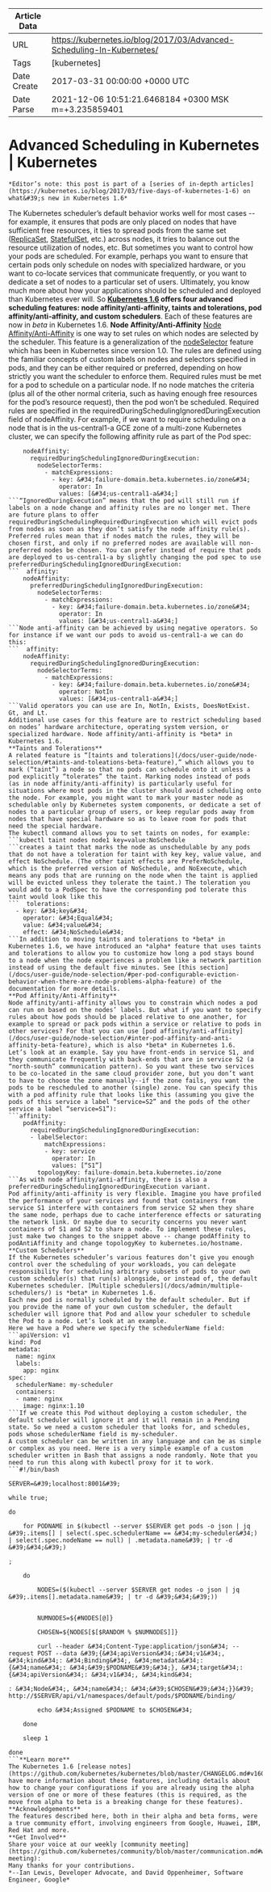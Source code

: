 |             Article Data             ||
| ----------------- | ----------------- |
| URL               | https://kubernetes.io/blog/2017/03/Advanced-Scheduling-In-Kubernetes/        |
| Tags              | [kubernetes]       |
| Date Create       | 2017-03-31 00:00:00 &#43;0000 UTC |
| Date Parse        | 2021-12-06 10:51:21.6468184 &#43;0300 MSK m=&#43;3.235859401  |

#  Advanced Scheduling in Kubernetes  | Kubernetes

	
	
	
	
	*Editor’s note: this post is part of a [series of in-depth articles](https://kubernetes.io/blog/2017/03/five-days-of-kubernetes-1-6) on what&#39;s new in Kubernetes 1.6*
The Kubernetes scheduler’s default behavior works well for most cases -- for example, it ensures that pods are only placed on nodes that have sufficient free resources, it ties to spread pods from the same set ([ReplicaSet](/docs/user-guide/replicasets/), [StatefulSet](/docs/concepts/workloads/controllers/statefulset/), etc.) across nodes, it tries to balance out the resource utilization of nodes, etc.
But sometimes you want to control how your pods are scheduled. For example, perhaps you want to ensure that certain pods only schedule on nodes with specialized hardware, or you want to co-locate services that communicate frequently, or you want to dedicate a set of nodes to a particular set of users. Ultimately, you know much more about how your applications should be scheduled and deployed than Kubernetes ever will. So **[Kubernetes 1.6](https://kubernetes.io/blog/2017/03/kubernetes-1-6-multi-user-multi-workloads-at-scale) offers four advanced scheduling features: node affinity/anti-affinity, taints and tolerations, pod affinity/anti-affinity, and custom schedulers**. Each of these features are now in *beta* in Kubernetes 1.6.
**Node Affinity/Anti-Affinity**
[Node Affinity/Anti-Affinity](/docs/user-guide/node-selection/#node-affinity-beta-feature) is one way to set rules on which nodes are selected by the scheduler. This feature is a generalization of the [nodeSelector](/docs/user-guide/node-selection/#nodeselector) feature which has been in Kubernetes since version 1.0. The rules are defined using the familiar concepts of custom labels on nodes and selectors specified in pods, and they can be either required or preferred, depending on how strictly you want the scheduler to enforce them.
Required rules must be met for a pod to schedule on a particular node. If no node matches the criteria (plus all of the other normal criteria, such as having enough free resources for the pod’s resource request), then the pod won’t be scheduled. Required rules are specified in the requiredDuringSchedulingIgnoredDuringExecution field of nodeAffinity.
For example, if we want to require scheduling on a node that is in the us-central1-a GCE zone of a multi-zone Kubernetes cluster, we can specify the following affinity rule as part of the Pod spec:
```  affinity:
    nodeAffinity:
      requiredDuringSchedulingIgnoredDuringExecution:
        nodeSelectorTerms:
          - matchExpressions:
            - key: &#34;failure-domain.beta.kubernetes.io/zone&#34;
              operator: In
              values: [&#34;us-central1-a&#34;]
```“IgnoredDuringExecution” means that the pod will still run if labels on a node change and affinity rules are no longer met. There are future plans to offer requiredDuringSchedulingRequiredDuringExecution which will evict pods from nodes as soon as they don’t satisfy the node affinity rule(s).
Preferred rules mean that if nodes match the rules, they will be chosen first, and only if no preferred nodes are available will non-preferred nodes be chosen. You can prefer instead of require that pods are deployed to us-central1-a by slightly changing the pod spec to use preferredDuringSchedulingIgnoredDuringExecution:
```  affinity:
    nodeAffinity:
      preferredDuringSchedulingIgnoredDuringExecution:
        nodeSelectorTerms:
          - matchExpressions:
            - key: &#34;failure-domain.beta.kubernetes.io/zone&#34;
              operator: In
              values: [&#34;us-central1-a&#34;]
```Node anti-affinity can be achieved by using negative operators. So for instance if we want our pods to avoid us-central1-a we can do this:
```  affinity:
    nodeAffinity:
      requiredDuringSchedulingIgnoredDuringExecution:
        nodeSelectorTerms:
          - matchExpressions:
            - key: &#34;failure-domain.beta.kubernetes.io/zone&#34;
              operator: NotIn
              values: [&#34;us-central1-a&#34;]
```Valid operators you can use are In, NotIn, Exists, DoesNotExist. Gt, and Lt.
Additional use cases for this feature are to restrict scheduling based on nodes’ hardware architecture, operating system version, or specialized hardware. Node affinity/anti-affinity is *beta* in Kubernetes 1.6.
**Taints and Tolerations**
A related feature is “[taints and tolerations](/docs/user-guide/node-selection/#taints-and-toleations-beta-feature),” which allows you to mark (“taint”) a node so that no pods can schedule onto it unless a pod explicitly “tolerates” the taint. Marking nodes instead of pods (as in node affinity/anti-affinity) is particularly useful for situations where most pods in the cluster should avoid scheduling onto the node. For example, you might want to mark your master node as schedulable only by Kubernetes system components, or dedicate a set of nodes to a particular group of users, or keep regular pods away from nodes that have special hardware so as to leave room for pods that need the special hardware.
The kubectl command allows you to set taints on nodes, for example:
```kubectl taint nodes node1 key=value:NoSchedule
```creates a taint that marks the node as unschedulable by any pods that do not have a toleration for taint with key key, value value, and effect NoSchedule. (The other taint effects are PreferNoSchedule, which is the preferred version of NoSchedule, and NoExecute, which means any pods that are running on the node when the taint is applied will be evicted unless they tolerate the taint.) The toleration you would add to a PodSpec to have the corresponding pod tolerate this taint would look like this
```  tolerations:
  - key: &#34;key&#34;
    operator: &#34;Equal&#34;
    value: &#34;value&#34;
    effect: &#34;NoSchedule&#34;
```In addition to moving taints and tolerations to *beta* in Kubernetes 1.6, we have introduced an *alpha* feature that uses taints and tolerations to allow you to customize how long a pod stays bound to a node when the node experiences a problem like a network partition instead of using the default five minutes. See [this section](/docs/user-guide/node-selection/#per-pod-configurable-eviction-behavior-when-there-are-node-problems-alpha-feature) of the documentation for more details.
**Pod Affinity/Anti-Affinity**
Node affinity/anti-affinity allows you to constrain which nodes a pod can run on based on the nodes’ labels. But what if you want to specify rules about how pods should be placed relative to one another, for example to spread or pack pods within a service or relative to pods in other services? For that you can use [pod affinity/anti-affinity](/docs/user-guide/node-selection/#inter-pod-affinity-and-anti-affinity-beta-feature), which is also *beta* in Kubernetes 1.6.
Let’s look at an example. Say you have front-ends in service S1, and they communicate frequently with back-ends that are in service S2 (a “north-south” communication pattern). So you want these two services to be co-located in the same cloud provider zone, but you don’t want to have to choose the zone manually--if the zone fails, you want the pods to be rescheduled to another (single) zone. You can specify this with a pod affinity rule that looks like this (assuming you give the pods of this service a label “service=S2” and the pods of the other service a label “service=S1”):
```affinity:
    podAffinity:
      requiredDuringSchedulingIgnoredDuringExecution:
      - labelSelector:
          matchExpressions:
          - key: service
            operator: In
            values: [“S1”]
        topologyKey: failure-domain.beta.kubernetes.io/zone
```As with node affinity/anti-affinity, there is also a preferredDuringSchedulingIgnoredDuringExecution variant.
Pod affinity/anti-affinity is very flexible. Imagine you have profiled the performance of your services and found that containers from service S1 interfere with containers from service S2 when they share the same node, perhaps due to cache interference effects or saturating the network link. Or maybe due to security concerns you never want containers of S1 and S2 to share a node. To implement these rules, just make two changes to the snippet above -- change podAffinity to podAntiAffinity and change topologyKey to kubernetes.io/hostname.
**Custom Schedulers**
If the Kubernetes scheduler’s various features don’t give you enough control over the scheduling of your workloads, you can delegate responsibility for scheduling arbitrary subsets of pods to your own custom scheduler(s) that run(s) alongside, or instead of, the default Kubernetes scheduler. [Multiple schedulers](/docs/admin/multiple-schedulers/) is *beta* in Kubernetes 1.6.
Each new pod is normally scheduled by the default scheduler. But if you provide the name of your own custom scheduler, the default scheduler will ignore that Pod and allow your scheduler to schedule the Pod to a node. Let’s look at an example.
Here we have a Pod where we specify the schedulerName field:
```apiVersion: v1
kind: Pod
metadata:
  name: nginx
  labels:
    app: nginx
spec:
  schedulerName: my-scheduler
  containers:
  - name: nginx
    image: nginx:1.10
```If we create this Pod without deploying a custom scheduler, the default scheduler will ignore it and it will remain in a Pending state. So we need a custom scheduler that looks for, and schedules, pods whose schedulerName field is my-scheduler.
A custom scheduler can be written in any language and can be as simple or complex as you need. Here is a very simple example of a custom scheduler written in Bash that assigns a node randomly. Note that you need to run this along with kubectl proxy for it to work.
```#!/bin/bash

SERVER=&#39;localhost:8001&#39;

while true;

do

    for PODNAME in $(kubectl --server $SERVER get pods -o json | jq &#39;.items[] | select(.spec.schedulerName == &#34;my-scheduler&#34;) | select(.spec.nodeName == null) | .metadata.name&#39; | tr -d &#39;&#34;&#39;)

;

    do

        NODES=($(kubectl --server $SERVER get nodes -o json | jq &#39;.items[].metadata.name&#39; | tr -d &#39;&#34;&#39;))


        NUMNODES=${#NODES[@]}

        CHOSEN=${NODES[$[$RANDOM % $NUMNODES]]}

        curl --header &#34;Content-Type:application/json&#34; --request POST --data &#39;{&#34;apiVersion&#34;:&#34;v1&#34;, &#34;kind&#34;: &#34;Binding&#34;, &#34;metadata&#34;: {&#34;name&#34;: &#34;&#39;$PODNAME&#39;&#34;}, &#34;target&#34;: {&#34;apiVersion&#34;: &#34;v1&#34;, &#34;kind&#34;

: &#34;Node&#34;, &#34;name&#34;: &#34;&#39;$CHOSEN&#39;&#34;}}&#39; http://$SERVER/api/v1/namespaces/default/pods/$PODNAME/binding/

        echo &#34;Assigned $PODNAME to $CHOSEN&#34;

    done

    sleep 1

done
```**Learn more**
The Kubernetes 1.6 [release notes](https://github.com/kubernetes/kubernetes/blob/master/CHANGELOG.md#v160) have more information about these features, including details about how to change your configurations if you are already using the alpha version of one or more of these features (this is required, as the move from alpha to beta is a breaking change for these features).
**Acknowledgements**
The features described here, both in their alpha and beta forms, were a true community effort, involving engineers from Google, Huawei, IBM, Red Hat and more.
**Get Involved**
Share your voice at our weekly [community meeting](https://github.com/kubernetes/community/blob/master/communication.md#weekly-meeting):
Many thanks for your contributions.
*--Ian Lewis, Developer Advocate, and David Oppenheimer, Software Engineer, Google*


	

	


